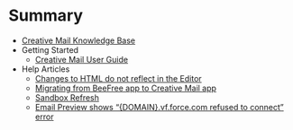 # Summary

- [Creative Mail Knowledge Base](README.md)
- Getting Started
  - [Creative Mail User Guide](getting-started/Creative_Mail_User_Guide.md)
- Help Articles
  - [Changes to HTML do not reflect in the Editor](help-articles/Changes_to_HTML_do_not_reflect_in_the_Editor.md)
  - [Migrating from BeeFree app to Creative Mail app](help-articles/Migrating_from_BeeFree_app_to_Creative_Mail_app.md)
  - [Sandbox Refresh](help-articles/Sandbox_Refresh.md)
  - [Email Preview shows “{DOMAIN}.vf.force.com refused to connect” error](help-articles/Email_Preview_shows_error.md)
